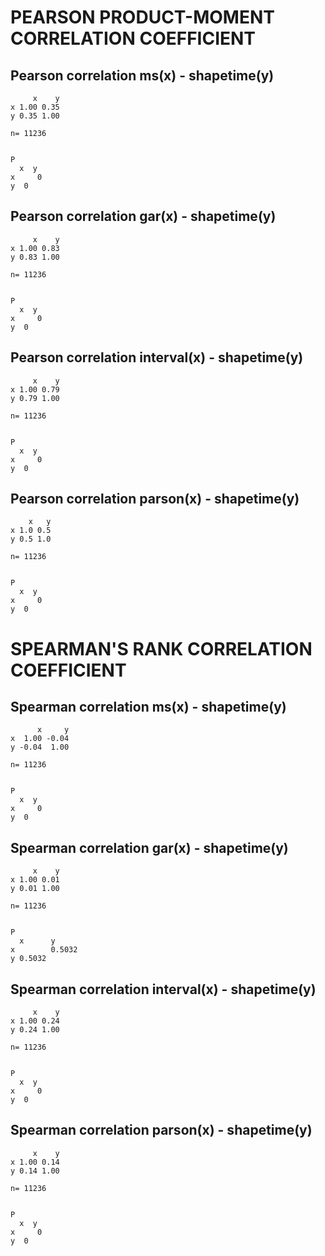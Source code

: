 PEARSON PRODUCT-MOMENT CORRELATION COEFFICIENT
==============================================


Pearson correlation ms(x) - shapetime(y)
----------------------------------------------
```
     x    y
x 1.00 0.35
y 0.35 1.00

n= 11236 


P
  x  y 
x     0
y  0   
```


Pearson correlation gar(x) - shapetime(y)
----------------------------------------------
```
     x    y
x 1.00 0.83
y 0.83 1.00

n= 11236 


P
  x  y 
x     0
y  0   
```


Pearson correlation interval(x) - shapetime(y)
----------------------------------------------
```
     x    y
x 1.00 0.79
y 0.79 1.00

n= 11236 


P
  x  y 
x     0
y  0   
```


Pearson correlation parson(x) - shapetime(y)
----------------------------------------------
```
    x   y
x 1.0 0.5
y 0.5 1.0

n= 11236 


P
  x  y 
x     0
y  0   
```


SPEARMAN'S RANK CORRELATION COEFFICIENT
==============================================


Spearman correlation ms(x) - shapetime(y)
----------------------------------------------
```
      x     y
x  1.00 -0.04
y -0.04  1.00

n= 11236 


P
  x  y 
x     0
y  0   
```


Spearman correlation gar(x) - shapetime(y)
----------------------------------------------
```
     x    y
x 1.00 0.01
y 0.01 1.00

n= 11236 


P
  x      y     
x        0.5032
y 0.5032       
```


Spearman correlation interval(x) - shapetime(y)
----------------------------------------------
```
     x    y
x 1.00 0.24
y 0.24 1.00

n= 11236 


P
  x  y 
x     0
y  0   
```


Spearman correlation parson(x) - shapetime(y)
----------------------------------------------
```
     x    y
x 1.00 0.14
y 0.14 1.00

n= 11236 


P
  x  y 
x     0
y  0   
```


